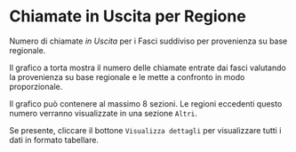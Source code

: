 # Chiamate in Uscita per Regione 

Numero di chiamate *in Uscita* per i Fasci suddiviso per provenienza
su base regionale.

Il grafico a torta mostra il numero delle chiamate entrate dai fasci
 valutando la provenienza su base regionale e le mette a confronto
in modo proporzionale.

Il grafico può contenere al massimo 8 sezioni. Le regioni eccedenti questo numero
verranno visualizzate in una sezione `Altri`.

Se presente, cliccare il bottone `Visualizza dettagli` per visualizzare tutti i dati
in formato tabellare.
